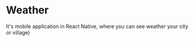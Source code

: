 # Weather

It's mobile application in React Native, where you can see weather your city or village)
